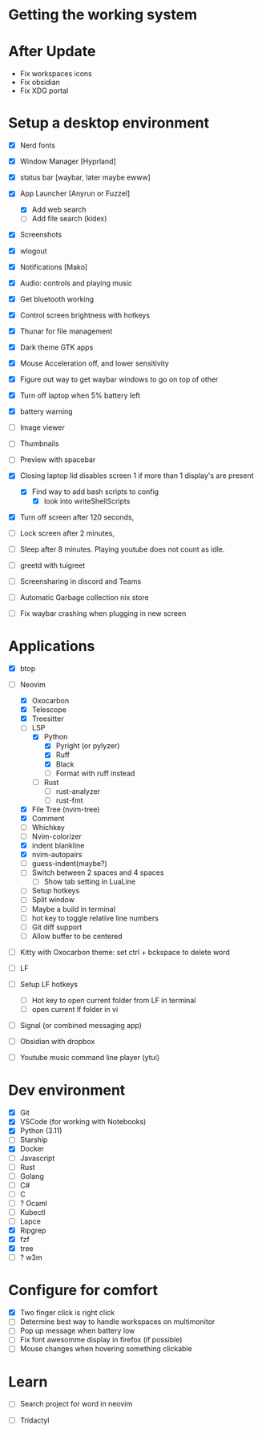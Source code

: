 # Getting the working system

# After Update

- Fix workspaces icons
- Fix obsidian
- Fix XDG portal

# Setup a desktop environment
- [X] Nerd fonts
- [X] Window Manager [Hyprland]
- [X] status bar [waybar, later maybe ewww]
- [X] App Launcher [Anyrun or Fuzzel]
    - [X] Add web search
    - [ ] Add file search (kidex)
- [X] Screenshots
- [X] wlogout
- [X] Notifications [Mako]
- [X] Audio: controls and playing music
- [X] Get bluetooth working
- [X] Control screen brightness with hotkeys
- [X] Thunar for file management
- [X] Dark theme GTK apps
- [X] Mouse Acceleration off, and lower sensitivity
- [X] Figure out way to get waybar windows to go on top of other
- [X] Turn off laptop when 5% battery left
- [X] battery warning

- [ ] Image viewer
- [ ] Thumbnails
- [ ] Preview with spacebar
- [X] Closing laptop lid disables screen 1 if more than 1 display's are present
    - [X] Find way to add bash scripts to config
        - [X] look into writeShellScripts
- [X] Turn off screen after 120 seconds, 
- [ ] Lock screen after 2 minutes, 
- [ ] Sleep after 8 minutes. Playing youtube does not count as idle.
- [ ] greetd with tuigreet
- [ ] Screensharing in discord and Teams
- [ ] Automatic Garbage collection nix store
- [ ] Fix waybar crashing when plugging in new screen

# Applications
- [X] btop
- [ ] Neovim
    - [X] Oxocarbon
    - [X] Telescope
    - [X] Treesitter
    - [ ] LSP
        - [X] Python
            - [X] Pyright (or pylyzer)
            - [X] Ruff
            - [X] Black
            - [ ] Format with ruff instead
        - [ ] Rust
            - [ ] rust-analyzer
            - [ ] rust-fmt
    - [X] File Tree (nvim-tree)
    - [X] Comment
    - [ ] Whichkey
    - [ ] Nvim-colorizer
    - [X] indent blankline
    - [X] nvim-autopairs
    - [ ] guess-indent(maybe?)
    - [ ] Switch between 2 spaces and 4 spaces
        - [ ] Show tab setting in LuaLine
    - [ ] Setup hotkeys
    - [ ] Split window
    - [ ] Maybe a build in terminal
    - [ ] hot key to toggle relative line numbers
    - [ ] Git diff support
    - [ ] Allow buffer to be centered

- [ ] Kitty with Oxocarbon theme: set ctrl + bckspace to delete word
- [ ] LF
- [ ] Setup LF hotkeys
    - [ ] Hot key to open current folder from LF in terminal
    - [ ] open current lf folder in vi
- [ ] Signal (or combined messaging app)
- [ ] Obsidian with dropbox
- [ ] Youtube music command line player (ytui)


# Dev environment
- [X] Git
- [X] VSCode (for working with Notebooks)
- [X] Python (3.11) 
- [ ] Starship
- [X] Docker
- [ ] Javascript
- [ ] Rust
- [ ] Golang
- [ ] C#
- [ ] C
- [ ] ? Ocaml
- [ ] Kubectl
- [ ] Lapce
- [X] Ripgrep
- [X] fzf
- [X] tree
- [ ] ? w3m
 
# Configure for comfort
- [X] Two finger click is right click
- [ ] Determine best way to handle workspaces on multimonitor
- [ ] Pop up message when battery low
- [ ] Fix font awesomme display in firefox (if possible)
- [ ] Mouse changes when hovering something clickable

# Learn
- [ ] Search project for word in neovim
- [ ] Tridactyl


